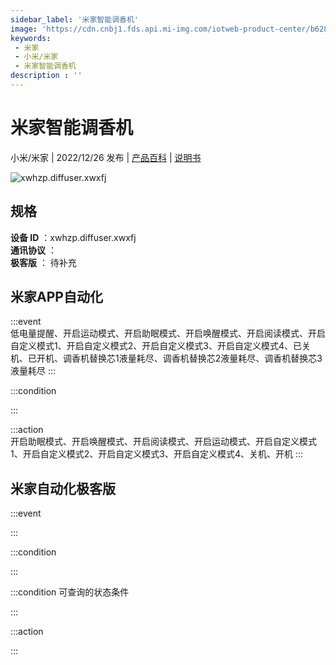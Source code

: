```yaml
---
sidebar_label: '米家智能调香机'
image: 'https://cdn.cnbj1.fds.api.mi-img.com/iotweb-product-center/b62853b34151ed3c0f7ef0c88f9bcc87_1655087602850.png?GalaxyAccessKeyId=AKVGLQWBOVIRQ3XLEW&Expires=9223372036854775807&Signature=POhUx4tbtv9WXkxVphuz07ySimI='
keywords: 
 - 米家
 - 小米/米家
 - 米家智能调香机
description : ''
---
```

# 米家智能调香机

小米/米家 | 2022/12/26 发布 | [产品百科](https://home.mi.com/webapp/content/baike/product/index.html?model=xwhzp.diffuser.xwxfj/) | [说明书](https://home.mi.com/views/introduction.html?model=xwhzp.diffuser.xwxfj&region=cn)

![xwhzp.diffuser.xwxfj](https://cdn.cnbj1.fds.api.mi-img.com/iotweb-product-center/b62853b34151ed3c0f7ef0c88f9bcc87_1655087602850.png?GalaxyAccessKeyId=AKVGLQWBOVIRQ3XLEW&Expires=9223372036854775807&Signature=POhUx4tbtv9WXkxVphuz07ySimI=)

## 规格  
> 
**设备 ID** ：xwhzp.diffuser.xwxfj  
**通讯协议** ：  
**极客版**  ： 待补充 


## 米家APP自动化  

:::event  
低电量提醒、开启运动模式、开启助眠模式、开启唤醒模式、开启阅读模式、开启自定义模式1、开启自定义模式2、开启自定义模式3、开启自定义模式4、已关机、已开机、调香机替换芯1液量耗尽、调香机替换芯2液量耗尽、调香机替换芯3液量耗尽
:::

:::condition  

:::

:::action   
开启助眠模式、开启唤醒模式、开启阅读模式、开启运动模式、开启自定义模式1、开启自定义模式2、开启自定义模式3、开启自定义模式4、关机、开机
:::

## 米家自动化极客版  

:::event  

:::

:::condition  

:::

:::condition 可查询的状态条件  

:::

:::action  

:::

        
